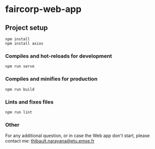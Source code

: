 # faircorp-web-app

## Project setup
```
npm install
npm install axios
```

### Compiles and hot-reloads for development
```
npm run serve
```

### Compiles and minifies for production
```
npm run build
```

### Lints and fixes files
```
npm run lint
```

### Other
For any additional question, or in case the Web app don't start, please contact me: thibault.narayana@etu.emse.fr
